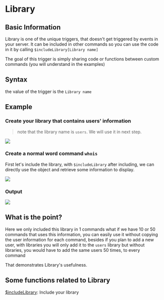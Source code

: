 # Library

## Basic Information
Library is one of the unique triggers, that doesn't get triggered by events in your server. It can be included in other commands so you can use the code in it by calling `$includeLibrary[Library name]`

The goal of this trigger is simply sharing code or functions between custom commands (you will understand in the examples)

## Syntax
the value of the trigger is the `Library name`

## Example
### Create your library that contains users' information
> note that the library name is `users`. We will use it in next step.

![](https://i.imgur.com/93WZesG.png)

### Create a normal word command `whois`
First let's include the library, with `$includeLibrary`
after including, we can directly use the object and retrieve some information to display.

![](https://i.imgur.com/KQbkjrS.png)

### Output
![](https://i.imgur.com/v9DT5xR.png)

## What is the point?
Here we only included this library in 1 commands
what if we have 10 or 50 commands that uses this information, you can easily use it without copying the user information for each command,
besides if you plan to add a new user, with libraries you will only add it to the `users` library
but without libraries, you would have to add the same users 50 times, to every command

That demonstrates Library's usefulness.


## Some functions related to Library
[$includeLibrary](../Useful/includeLibrary.md):   Include your library
